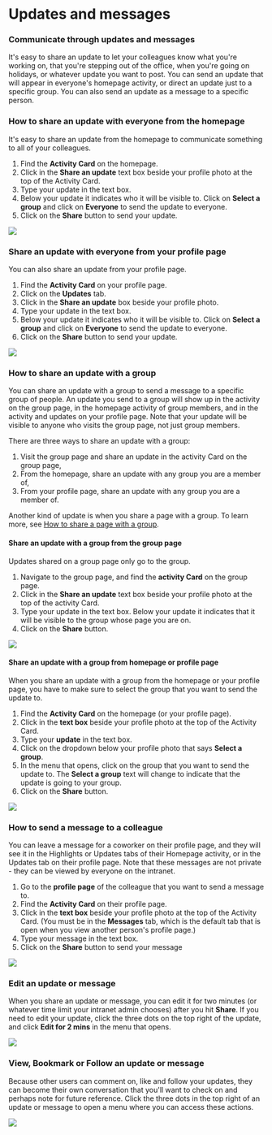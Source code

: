 # Updates and messages



### Communicate through updates and messages

It's easy to share an update to let your colleagues know what you're working on, that you're stepping out of the office, when you're going on holidays, or whatever update you want to post. You can send an update that will appear in everyone's homepage activity, or direct an update just to a specific group. You can also send an update as a message to a specific person.

### How to share an update with everyone from the homepage

It's easy to share an update from the homepage to communicate something to all of your colleagues.

1. Find the **Activity Card** on the homepage.
2. Click in the **Share an update** text box beside your profile photo at the top of the Activity Card.
3. Type your update in the text box.
4. Below your update it indicates who it will be visible to. Click on **Select a group** and click on **Everyone** to send the update to everyone.
5. Click on the **Share** button to send your update. 

![](../../.gitbook/assets/1%20%28105%29.jpg)



### Share an update with everyone from your profile page

You can also share an update from your profile page.

1. Find the **Activity Card** on your profile page.
2. Click on the **Updates** tab.
3. Click in the **Share an update** box beside your profile photo.
4. Type your update in the text box.
5. Below your update it indicates who it will be visible to. Click on **Select a group** and click on **Everyone** to send the update to everyone.
6. Click on the **Share** button to send your update. 

![](../../.gitbook/assets/2%20%2866%29.jpg)



### How to share an update with a group

You can share an update with a group to send a message to a specific group of people. An update you send to a group will show up in the activity on the group page, in the homepage activity of group members, and in the activity and updates on your profile page. Note that your update will be visible to anyone who visits the group page, not just group members.  
  
There are three ways to share an update with a group:

1. Visit the group page and share an update in the activity Card on the group page,
2. From the homepage, share an update with any group you are a member of,
3. From your profile page, share an update with any group you are a member of.

Another kind of update is when you share a page with a group. To learn more, see [How to share a page with a group](../edit-page-contents/share-pages-to-a-group.md).

#### Share an update with a group from the group page

Updates shared on a group page only go to the group.

1. Navigate to the group page, and find the **activity Card** on the group page.
2. Click in the **Share an update** text box beside your profile photo at the top of the activity Card.
3. Type your update in the text box. Below your update it indicates that it will be visible to the group whose page you are on.
4. Click on the **Share** button.

![](../../.gitbook/assets/3%20%2813%29.jpg)



#### Share an update with a group from homepage or profile page

When you share an update with a group from the homepage or your profile page, you have to make sure to select the group that you want to send the update to.

1. Find the **Activity Card** on the homepage \(or your profile page\).
2. Click in the **text box** beside your profile photo at the top of the Activity Card.
3. Type your **update** in the text box.
4. Click on the dropdown below your profile photo that says **Select a group**.
5. In the menu that opens, click on the group that you want to send the update to. The **Select a group** text will change to indicate that the update is going to your group.
6. Click on the **Share** button.

![](../../.gitbook/assets/4%20%286%29.jpg)



### How to send a message to a colleague

You can leave a message for a coworker on their profile page, and they will see it in the Highlights or Updates tabs of their Homepage activity, or in the Updates tab on their profile page. Note that these messages are not private - they can be viewed by everyone on the intranet.

1. Go to the **profile page** of the colleague that you want to send a message to.
2. Find the **Activity Card** on their profile page.
3. Click in the **text box** beside your profile photo at the top of the Activity Card. \(You must be in the **Messages** tab, which is the default tab that is open when you view another person's profile page.\)
4. Type your message in the text box.
5. Click on the **Share** button to send your message

![](../../.gitbook/assets/5%20%2814%29.jpg)

### Edit an update or message

When you share an update or message, you can edit it for two minutes \(or whatever time limit your intranet admin chooses\) after you hit **Share**. If you need to edit your update, click the three dots on the top right of the update, and click **Edit for 2 mins** in the menu that opens.

![](../../.gitbook/assets/6%20%2811%29.jpg)

### View, Bookmark or Follow an update or message

Because other users can comment on, like and follow your updates, they can become their own conversation that you'll want to check on and perhaps note for future reference. Click the three dots in the top right of an update or message to open a menu where you can access these actions.

![](../../.gitbook/assets/7%20%287%29.jpg)

